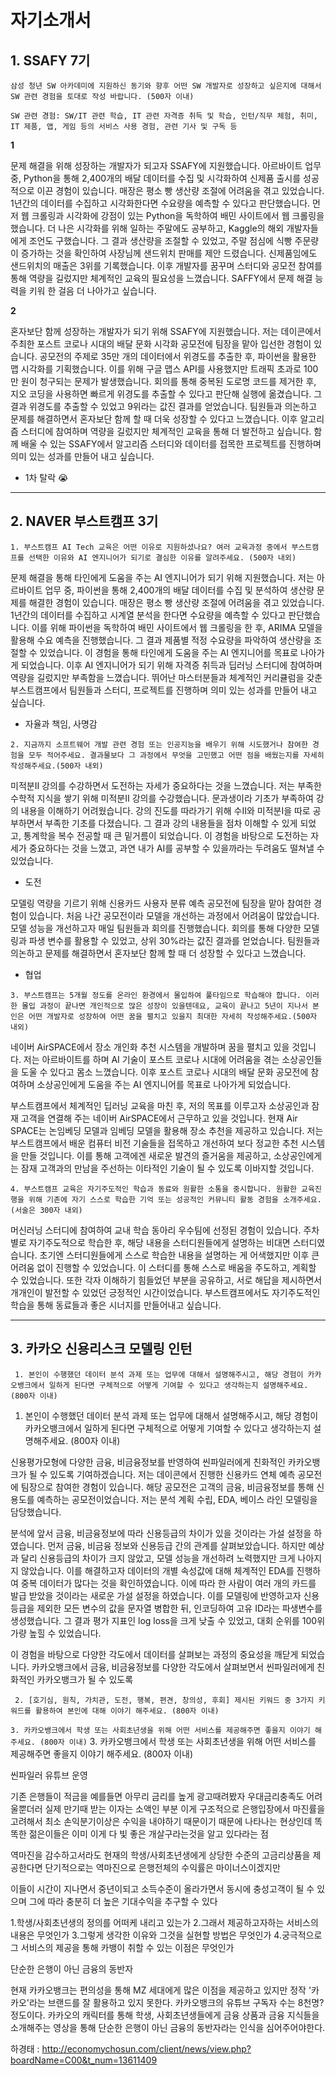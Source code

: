 # 자기소개서


## 1. SSAFY 7기
``삼성 청년 SW 아카데미에 지원하신 동기와 향후 어떤 SW 개발자로 성장하고 싶은지에 대해서 SW 관련 경험을 토대로 작성 바랍니다. (500자 이내)``

``SW 관련 경험: SW/IT 관련 학습, IT 관련 자격증 취득 및 학습, 인턴/직무 체험, 취미, IT 제품, 앱, 게임 등의 서비스 사용 경험, 관련 기사 및 구독 등``

<b> 1 </b>

문제 해결을 위해 성장하는 개발자가 되고자 SSAFY에 지원했습니다. 아르바이트 업무 중, Python을 통해 2,400개의 배달 데이터를 수집 및 시각화하여 신제품 출시를 성공적으로 이끈 경험이 있습니다.
매장은 평소 빵 생산량 조절에 어려움을 겪고 있었습니다. 1년간의 데이터를 수집하고 시각화한다면 수요량을 예측할 수 있다고 판단했습니다. 먼저 웹 크롤링과 시각화에 강점이 있는 Python을 독학하여 배민 사이트에서 웹 크롤링을 했습니다. 더 나은 시각화를 위해 일하는 주말에도 공부하고, Kaggle의 해외 개발자들에게 조언도 구했습니다. 그 결과 생산량을 조절할 수 있었고, 주말 점심에 식빵 주문량이 증가하는 것을 확인하여 사장님께 샌드위치 판매를 제안 드렸습니다. 신제품임에도 샌드위치의 매출은 3위를 기록했습니다.
이후 개발자를 꿈꾸며 스터디와 공모전 참여를 통해 역량을 길렀지만 체계적인 교육의 필요성을 느꼈습니다. SAFFY에서 문제 해결 능력을 키워 한 걸음 더 나아가고 싶습니다.


<b> 2 </b>

혼자보단 함께 성장하는 개발자가 되기 위해 SSAFY에 지원했습니다. 저는 데이콘에서 주최한 포스트 코로나 시대의 배달 문화 시각화 공모전에 팀장을 맡아 입선한 경험이 있습니다.
공모전의 주제로 35만 개의 데이터에서 위경도를 추출한 후, 파이썬을 활용한 맵 시각화를 기획했습니다. 이를 위해 구글 맵스 API를 사용했지만 트래픽 초과로 100만 원이 청구되는 문제가 발생했습니다. 회의를 통해 중복된 도로명 코드를 제거한 후, 지오 코딩을 사용하면 빠르게 위경도를 추출할 수 있다고 판단해 실행에 옮겼습니다. 그 결과 위경도를 추출할 수 있었고 9위라는 값진 결과를 얻었습니다.
팀원들과 의논하고 문제를 해결하면서 혼자보단 함께 할 때 더욱 성장할 수 있다고 느꼈습니다. 이후 알고리즘 스터디에 참여하며 역량을 길렀지만 체계적인 교육을 통해 더 발전하고 싶습니다. 함께 배울 수 있는 SSAFY에서 알고리즘 스터디와 데이터를 접목한 프로젝트를 진행하며 의미 있는 성과를 만들어 내고 싶습니다.

- 1차 탈락 😭

---

## 2. NAVER 부스트캠프 3기

``1. 부스트캠프 AI Tech 교육은 어떤 이유로 지원하셨나요? 여러 교육과정 중에서 부스트캠프를 선택한 이유와 AI 엔지니어가 되기로 결심한 이유를 알려주세요. (500자 내외)``

문제 해결을 통해 타인에게 도움을 주는 AI 엔지니어가 되기 위해 지원했습니다. 저는 아르바이트 업무 중, 파이썬을 통해 2,400개의 배달 데이터를 수집 및 분석하여 생산량 문제를 해결한 경험이 있습니다.
매장은 평소 빵 생산량 조절에 어려움을 겪고 있었습니다. 1년간의 데이터를 수집하고 시계열 분석을 한다면 수요량을 예측할 수 있다고 판단했습니다. 이를 위해 파이썬을 독학하여 배민 사이트에서 웹 크롤링을 한 후, ARIMA 모델을 활용해 수요 예측을 진행했습니다. 그 결과 제품별 적정 수요량을 파악하여 생산량을 조절할 수 있었습니다.
 이 경험을 통해 타인에게 도움을 주는 AI 엔지니어를 목표로 나아가게 되었습니다. 이후 AI 엔지니어가 되기 위해 자격증 취득과 딥러닝 스터디에 참여하며 역량을 길렀지만 부족함을 느꼈습니다. 뛰어난 마스터분들과 체계적인 커리큘럼을 갖춘 부스트캠프에서 팀원들과 스터디, 프로젝트를 진행하며 의미 있는 성과를 만들어 내고 싶습니다. 
 
 - 자율과 책임, 사명감

``2. 지금까지 소프트웨어 개발 관련 경험 또는 인공지능을 배우기 위해 시도했거나 참여한 경험을 모두 적어주세요. 결과물보다 그 과정에서 무엇을 고민했고 어떤 점을 배웠는지를 자세히 작성해주세요.(500자 내외)``

미적분Ⅱ 강의를 수강하면서 도전하는 자세가 중요하다는 것을 느꼈습니다. 저는 부족한 수학적 지식을 쌓기 위해 미적분Ⅱ 강의를 수강했습니다. 문과생이라 기초가 부족하여 강의 내용을 이해하기 어려웠습니다. 강의 진도를 따라가기 위해 수Ⅱ와 미적분Ⅰ을 따로 공부하면서 부족한 기초를 다졌습니다. 그 결과 강의 내용들을 점차 이해할 수 있게 되었고, 통계학을 복수 전공할 때 큰 밑거름이 되었습니다. 이 경험을 바탕으로 도전하는 자세가 중요하다는 것을 느꼈고, 과연 내가 AI를 공부할 수 있을까라는 두려움도 떨쳐낼 수 있었습니다.
 - 도전

 모델링 역량을 기르기 위해 신용카드 사용자 분류 예측 공모전에 팀장을 맡아 참여한 경험이 있습니다. 처음 나간 공모전이라 모델을 개선하는 과정에서 어려움이 많았습니다. 모델 성능을 개선하고자 매일 팀원들과 회의를 진행했습니다. 회의를 통해 다양한 모델링과 파생 변수를 활용할 수 있었고, 상위 30%라는 값진 결과를 얻었습니다. 팀원들과 의논하고 문제를 해결하면서 혼자보단 함께 할 때 더 성장할 수 있다고 느꼈습니다.
 - 협업

``3. 부스트캠프는 5개월 정도를 온라인 환경에서 몰입하여 풀타임으로 학습해야 합니다. 이러한 몰입 과정이 끝나면 개인적으로 많은 성장이 있을텐데요, 교육이 끝나고 5년이 지나서 본인은 어떤 개발자로 성장하여 어떤 꿈을 펼치고 있을지 최대한 자세히 작성해주세요.(500자 내외)``

네이버 AirSPACE에서 장소 개인화 추천 시스템을 개발하며 꿈을 펼치고 있을 것입니다. 저는 아르바이트를 하며 AI 기술이 포스트 코로나 시대에 어려움을 겪는 소상공인들을 도울 수 있다고 몸소 느꼈습니다. 이후 포스트 코로나 시대의 배달 문화 공모전에 참여하며 소상공인에게 도움을 주는 AI 엔지니어를 목표로 나아가게 되었습니다.

부스트캠프에서 체계적인 딥러닝 교육을 마친 후, 저의 목표를 이루고자 소상공인과 잠재 고객을 연결해 주는 네이버 AirSPACE에서 근무하고 있을 것입니다. 현재 Air SPACE는 논임베딩 모델과 임베딩 모델을 활용해 장소 추천을 제공하고 있습니다. 저는 부스트캠프에서 배운 컴퓨터 비전 기술들을 접목하고 개선하여 보다 정교한 추천 시스템을 만들 것입니다. 이를 통해 고객에겐 새로운 발견의 즐거움을 제공하고, 소상공인에게는 잠재 고객과의 만남을 주선하는 이타적인 기술이 될 수 있도록 이바지할 것입니다. 

``4. 부스트캠프 교육은 자기주도적인 학습과 동료와 원활한 소통을 중시합니다. 원활한 교육진행을 위해 기존에 자기 스스로 학습한 기억 또는 성공적인 커뮤니티 활동 경험을 소개주세요. (서술은 300자 내외)``

머신러닝 스터디에 참여하여 교내 학습 동아리 우수팀에 선정된 경험이 있습니다. 주차별로 자기주도적으로 학습한 후, 해당 내용을 스터디원들에게 설명하는 비대면 스터디였습니다. 초기엔 스터디원들에게 스스로 학습한 내용을 설명하는 게 어색했지만 이후 큰 어려움 없이 진행할 수 있었습니다. 이 스터디를 통해 스스로 배움을 주도하고, 계획할 수 있었습니다. 또한 각자 이해하기 힘들었던 부분을 공유하고, 서로 해답을 제시하면서 개개인이 발전할 수 있었던 긍정적인 시간이었습니다. 부스트캠프에서도 자기주도적인 학습을 통해 동료들과 좋은 시너지를 만들어내고 싶습니다.

---

## 3. 카카오 신용리스크 모델링 인턴
`` 1. 본인이 수행했던 데이터 분석 과제 또는 업무에 대해서 설명해주시고, 해당 경험이 카카오뱅크에서 일하게 된다면 구체적으로 어떻게 기여할 수 있다고 생각하는지 설명해주세요. (800자 이내)``
1. 본인이 수행했던 데이터 분석 과제 또는 업무에 대해서 설명해주시고, 해당 경험이 카카오뱅크에서 일하게 된다면 구체적으로 어떻게 기여할 수 있다고 생각하는지 설명해주세요. (800자 이내)

신용평가모형에 다양한 금융, 비금융정보를 반영하여 씬파일러에게 친화적인 카카오뱅크가 될 수 있도록 기여하겠습니다. 저는 데이콘에서 진행한 신용카드 연체 예측 공모전에 팀장으로 참여한 경험이 있습니다. 해당 공모전은 고객의 금융, 비금융정보를 통해 신용도를 예측하는 공모전이었습니다. 저는 분석 계획 수립, EDA, 베이스 라인 모델링을 담당했습니다.

분석에 앞서 금융, 비금융정보에 따라 신용등급의 차이가 있을 것이라는 가설 설정을 하였습니다. 먼저 금융, 비금융 정보와 신용등급 간의 관계를 살펴보았습니다. 하지만 예상과 달리 신용등급의 차이가 크지 않았고, 모델 성능을 개선하려 노력했지만 크게 나아지지 않았습니다.
이를 해결하고자 데이터의 개별 속성값에 대해 체계적인 EDA를 진행하여 중복 데이터가 많다는 것을 확인하였습니다. 이에 따라 한 사람이 여러 개의 카드를 발급 받았을 것이라는 새로운 가설 설정을 하였습니다. 이를 모델링에 반영하고자 신용등급을 제외한 모든 변수의 값을 문자열 병합한 뒤, 인코딩하여 고유 ID라는 파생변수를 생성했습니다. 그 결과 평가 지표인 log loss을 크게 낮출 수 있었고, 대회 순위를 100위 가량 높힐 수 있었습니다.

이 경험을 바탕으로 다양한 각도에서 데이터를 살펴보는 과정의 중요성을 깨닫게 되었습니다. 카카오뱅크에서 금융, 비금융정보를 다양한 각도에서 살펴보면서 씬파일러에게 친화적인 카카오뱅크가 될 수 있도록 


`` 2. [호기심, 원칙, 가치관, 도전, 행복, 편견, 창의성, 후회] 제시된 키워드 중 3가지 키워드를 활용하여 본인에 대해 이야기 해주세요. (800자 이내)``

`` 3. 카카오뱅크에서 학생 또는 사회초년생을 위해 어떤 서비스를 제공해주면 좋을지 이야기 해주세요. (800자 이내) ``
3. 카카오뱅크에서 학생 또는 사회초년생을 위해 어떤 서비스를 제공해주면 좋을지 이야기 해주세요. (800자 이내)

씬파일러
유튜브 운영

기존 은행들이 적금을 예를들면 아무리 금리를 높게 광고때려봤자 우대금리충족도 어려울뿐더러 실제 만기때 받는 이자는 소액인 부분
이게 구조적으로 은행입장에서 마진률을 고려해서 최소 손익분기이상은 수익을 내야하기 때문이기 때문에 나타나는 현상인데 똑똑한 젊은이들은 이미 이게 다 빛 좋은 개살구라는것을 알고 있다라는 점

역마진을 감수하고서라도 현재의 학생/사회초년생에게 상당한 수준의 고금리상품을 제공한다면
단기적으로는 역마진으로 은행전체의 수익률은 마이너스이겠지만

이들이 시간이 지나면서 중년이되고 소득수준이 올라가면서 동시에 충성고객이 될 수 있으며 그에 따라 충분히 더 높은 기대수익을 추구할 수 있다

1.학생/사회초년생의 정의를 어떠케 내리고 있는가
2.그래서 제공하고자하는 서비스의 내용은 무엇인가
3.그렇게 생각한 이유와 그것을 실현할 방법은 무엇인가
4.궁극적으로 그 서비스의 제공을 통해 카뱅이 취할 수 있는 이점은 무엇인가

단순한 은행이 아닌 금융의 동반자

현재 카카오뱅크는 편의성을 통해 MZ 세대에게 많은 이점을 제공하고 있지만 정작 '카카오'라는 브랜드를 잘 활용하고 있지 못한다. 카카오뱅크의 유튜브 구독자 수는 8천명? 정도이다. 카카오의 캐릭터를 통해 학생, 사회초년생들에게 금융 상품과 금융 지식들을 소개해주는 영상을 통해 단순한 은행이 아닌 금융의 동반자라는 인식을 심어주어야한다.

하경태 : http://economychosun.com/client/news/view.php?boardName=C00&t_num=13611409
